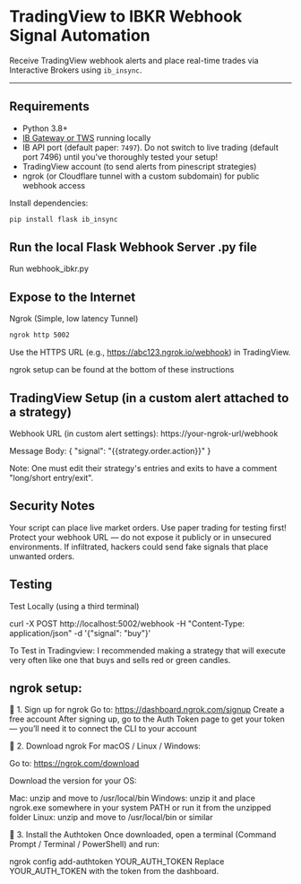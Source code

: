 # TradingView to IBKR Webhook Signal Automation

Receive TradingView webhook alerts and place real-time trades via Interactive Brokers using `ib_insync`.

---

## Requirements

- Python 3.8+
- [IB Gateway or TWS](https://www.interactivebrokers.com/en/trading/ib-gateway.php) running locally
- IB API port (default paper: `7497`). Do not switch to live trading (default port 7496) until you've thoroughly tested your setup!
- TradingView account (to send alerts from pinescript strategies)
- ngrok (or Cloudflare tunnel with a custom subdomain) for public webhook access

Install dependencies:

```bash
pip install flask ib_insync
```

## Run the local Flask Webhook Server .py file

Run webhook_ibkr.py

## Expose to the Internet

Ngrok (Simple, low latency Tunnel)
```bash
ngrok http 5002
```
Use the HTTPS URL (e.g., https://abc123.ngrok.io/webhook) in TradingView.

ngrok setup can be found at the bottom of these instructions


## TradingView Setup (in a custom alert attached to a strategy)

Webhook URL (in custom alert settings):
https://your-ngrok-url/webhook

Message Body:
{
  "signal": "{{strategy.order.action}}"
}

Note: One must edit their strategy's entries and exits to have a comment "long/short entry/exit".

## Security Notes

Your script can place live market orders. Use paper trading for testing first!
Protect your webhook URL — do not expose it publicly or in unsecured environments. If infiltrated, hackers could send fake signals that place unwanted orders.


## Testing

Test Locally (using a third terminal)

curl -X POST http://localhost:5002/webhook -H "Content-Type: application/json" -d '{"signal": "buy"}'


To Test in Tradingview: I recommended making a strategy that will execute very often like one that buys and sells red or green candles.


## ngrok setup:
🔸 1. Sign up for ngrok
Go to: https://dashboard.ngrok.com/signup
Create a free account
After signing up, go to the Auth Token page to get your token — you’ll need it to connect the CLI to your account

🔸 2. Download ngrok
For macOS / Linux / Windows:

Go to: https://ngrok.com/download

Download the version for your OS:

Mac: unzip and move to /usr/local/bin
Windows: unzip it and place ngrok.exe somewhere in your system PATH or run it from the unzipped folder
Linux: unzip and move to /usr/local/bin or similar

🔸 3. Install the Authtoken
Once downloaded, open a terminal (Command Prompt / Terminal / PowerShell) and run:

ngrok config add-authtoken YOUR_AUTH_TOKEN
Replace YOUR_AUTH_TOKEN with the token from the dashboard.
